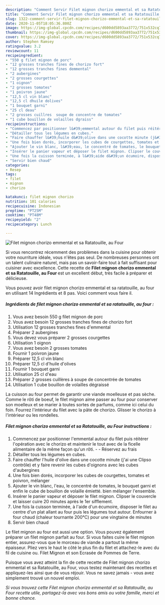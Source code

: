 ```yaml
---
description: "Comment Servir Filet mignon chorizo emmental et sa Ratatouille, au Four"
title: "Comment Servir Filet mignon chorizo emmental et sa Ratatouille, au Four"
slug: 1322-comment-servir-filet-mignon-chorizo-emmental-et-sa-ratatouille-au-four
date: 2020-11-05T18:05:36.800Z
image: https://img-global.cpcdn.com/recipes/d600dd5893aa3772/751x532cq70/filet-mignon-chorizo-emmental-et-sa-ratatouille-au-four-photo-principale-de-la-recette.jpg
thumbnail: https://img-global.cpcdn.com/recipes/d600dd5893aa3772/751x532cq70/filet-mignon-chorizo-emmental-et-sa-ratatouille-au-four-photo-principale-de-la-recette.jpg
cover: https://img-global.cpcdn.com/recipes/d600dd5893aa3772/751x532cq70/filet-mignon-chorizo-emmental-et-sa-ratatouille-au-four-photo-principale-de-la-recette.jpg
author: Stephen Ramsey
ratingvalue: 3.2
reviewcount: 11
recipeingredient:
- "550 g filet mignon de porc"
- "12 grosses tranches fines de chorizo fort"
- "12 grosses tranches fines demmental"
- "2 aubergines"
- "2 grosses courgettes"
- "1 oignon"
- "2 grosses tomates"
- "1 poivron jaune"
- "12,5 cl vin blanc"
- "12,5 cl dhuile dolives"
- "1 bouquet garni"
- "25 cl deau"
- "2 grosses cuillres  soupe de concentre de tomates"
- "1 cube bouillon de volailles dgraiss"
recipeinstructions:
- "Commencez par positionner l&#39;emmental autour du filet puis réitérer l&#39;opération avec le chorizo et maintenir le tout avec de la ficelle alimentaire de la même façon qu&#39;un rôti.  Réservez au frais"
- "Détailler tous les légumes en cubes."
- "Faire chauffer l&#39;huile d&#39;olive dans une cocotte minute (j&#39;ai une Clipso contrôle) et y faire revenir les cubes d&#39;oignons avec les cubes d&#39;aubergines"
- "Une fois bien dorés, incorporer les cubes de courgettes, tomates et poivron, mélanger"
- "Ajouter le vin blanc, l&#39;eau, le concentré de tomates, le bouquet garni et enfin le cube de bouillon de volaille émietté. bien mélanger l&#39;ensemble."
- "Insérer le panier vapeur et déposer le filet mignon. Clipser le couvercle et laisser cuire 20 minutes après le 1er sifflement."
- "Une fois la cuisson terminée, à l&#39;aide d&#39;un écumoire, disposer le filet au centre d&#39;un plat allant au four puis les légumes tout autour. Enfourner à four chaud (chaleur tournante 200°C) pour une vingtaine de minutes"
- "Servir bien chaud"
categories:
- Resep
tags:
- filet
- mignon
- chorizo

katakunci: filet mignon chorizo 
nutrition: 101 calories
recipecuisine: Indonesian
preptime: "PT25M"
cooktime: "PT48M"
recipeyield: "2"
recipecategory: Lunch

---
```



![Filet mignon chorizo emmental et sa Ratatouille, au Four](https://img-global.cpcdn.com/recipes/d600dd5893aa3772/751x532cq70/filet-mignon-chorizo-emmental-et-sa-ratatouille-au-four-photo-principale-de-la-recette.jpg)

Si vous rencontrez récemment des problèmes dans la cuisine pour obtenir votre nourriture idéale, vous n'êtes pas seul. De nombreuses personnes ont un talent culinaire naturel, mais pas un savoir-faire tout à fait suffisant pour cuisiner avec excellence. Cette recette de <strong> Filet mignon chorizo emmental et sa Ratatouille, au Four </strong> est un excellent début, très facile à préparer et délicieuse.

<!--inarticleads1-->

Vous pouvez avoir filet mignon chorizo emmental et sa ratatouille, au four en utilisant 14 Ingrédients et 8 pas. Voici comment vous faire il.

##### Ingrédients de filet mignon chorizo emmental et sa ratatouille, au four :

1. Vous avez besoin 550 g filet mignon de porc
1. Vous avez besoin 12 grosses tranches fines de chorizo fort
1. Utilisation 12 grosses tranches fines d&#39;emmental
1. Préparer 2 aubergines
1. Vous devez vous préparer 2 grosses courgettes
1. Utilisation 1 oignon
1. Vous avez besoin 2 grosses tomates
1. Fournir 1 poivron jaune
1. Préparer 12,5 cl vin blanc
1. Préparer 12,5 cl d&#39;huile d&#39;olives
1. Fournir 1 bouquet garni
1. Utilisation 25 cl d&#39;eau
1. Préparer 2 grosses cuillères à soupe de concentrée de tomates
1. Utilisation 1 cube bouillon de volailles dégraissé


La cuisson au four permet de garantir une viande moelleuse et pas sèche. Comme le rôti de boeuf, le filet mignon aime passer au four pour conserver son moelleux et se marier à toutes sortes de parfums, comme ici celui du foin. Fourrez l&#39;intérieur du filet avec la pâte de chorizo. Glisser le chorizo à l&#39;intérieur ou les rondelles. 

<!--inarticleads2-->

##### Filet mignon chorizo emmental et sa Ratatouille, au Four instructions :

1. Commencez par positionner l&#39;emmental autour du filet puis réitérer l&#39;opération avec le chorizo et maintenir le tout avec de la ficelle alimentaire de la même façon qu&#39;un rôti. -  - Réservez au frais
1. Détailler tous les légumes en cubes.
1. Faire chauffer l&#39;huile d&#39;olive dans une cocotte minute (j&#39;ai une Clipso contrôle) et y faire revenir les cubes d&#39;oignons avec les cubes d&#39;aubergines
1. Une fois bien dorés, incorporer les cubes de courgettes, tomates et poivron, mélanger
1. Ajouter le vin blanc, l&#39;eau, le concentré de tomates, le bouquet garni et enfin le cube de bouillon de volaille émietté. bien mélanger l&#39;ensemble.
1. Insérer le panier vapeur et déposer le filet mignon. Clipser le couvercle et laisser cuire 20 minutes après le 1er sifflement.
1. Une fois la cuisson terminée, à l&#39;aide d&#39;un écumoire, disposer le filet au centre d&#39;un plat allant au four puis les légumes tout autour. Enfourner à four chaud (chaleur tournante 200°C) pour une vingtaine de minutes
1. Servir bien chaud


Le filet mignon au four est aussi une option. Vous pouvez également préparer un filet mignon parfait au four. Si vous faites cuire le filet mignon entier, assurez-vous que le morceau de viande a partout la même épaisseur. Pliez vers le haut le côté le plus fin du filet et attachez-le avec du fil de cuisine ou. Filet Mignon et son Ecrasée de Pommes de Terre. 

<!--inarticleads1-->

<p>
Puisque vous avez atteint la fin de cette recette de Filet mignon chorizo emmental et sa Ratatouille, au Four, vous testez maintenant des recettes et appliquez-les ainsi que de vous réjouir. Vous ne savez jamais - vous avez simplement trouvé un nouvel emploi.
</p>

<p>
<i>Si vous trouvez cette Filet mignon chorizo emmental et sa Ratatouille, au Four recette utile, partagez-la avec vos bons amis ou votre famille, merci et bonne chance.</i>
</p>
